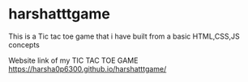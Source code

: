 # harshatttgame
This is a Tic tac toe game that i have built from a basic HTML,CSS,JS concepts 


Website link of my TIC TAC TOE GAME
https://harsha0p6300.github.io/harshatttgame/
